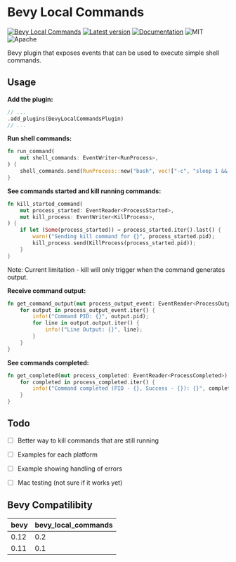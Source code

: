 # Bevy Local Commands

[![Bevy Local Commands](https://github.com/edouardpoitras/bevy_local_commands/actions/workflows/rust.yml/badge.svg?branch=main)](https://github.com/edouardpoitras/bevy_local_commands/actions/workflows/rust.yml)
[![Latest version](https://img.shields.io/crates/v/bevy_local_commands.svg)](https://crates.io/crates/bevy_local_commands)
[![Documentation](https://docs.rs/bevy_local_commands/badge.svg)](https://docs.rs/bevy_local_commands)
![MIT](https://img.shields.io/badge/license-MIT-blue.svg)
![Apache](https://img.shields.io/badge/license-Apache-blue.svg)

Bevy plugin that exposes events that can be used to execute simple shell commands.

## Usage

**Add the plugin:**

```rust
// ...
.add_plugins(BevyLocalCommandsPlugin)
// ...
```

**Run shell commands:**

```rust
fn run_command(
    mut shell_commands: EventWriter<RunProcess>,
) {
    shell_commands.send(RunProcess::new("bash", vec!["-c", "sleep 1 && echo slept"]));
}
```

**See commands started and kill running commands:**

```rust
fn kill_started_command(
    mut process_started: EventReader<ProcessStarted>,
    mut kill_process: EventWriter<KillProcess>,
) {
    if let (Some(process_started)) = process_started.iter().last() {
        warn!("Sending kill command for {}", process_started.pid);
        kill_process.send(KillProcess(process_started.pid));
    }
}
```

Note: Current limitation - kill will only trigger when the command generates output.

**Receive command output:**

```rust
fn get_command_output(mut process_output_event: EventReader<ProcessOutputEvent>) {
    for output in process_output_event.iter() {
        info!("Command PID: {}", output.pid);
        for line in output.output.iter() {
            info!("Line Output: {}", line);
        }
    }
}
```

**See commands completed:**

```rust
fn get_completed(mut process_completed: EventReader<ProcessCompleted>) {
    for completed in process_completed.iter() {
        info!("Command completed (PID - {}, Success - {}): {}", completed.pid, completed.success, completed.command);
    }
}
```

## Todo

- [ ] Better way to kill commands that are still running
- [ ] Examples for each platform
- [ ] Example showing handling of errors
- [ ] Mac testing (not sure if it works yet)


## Bevy Compatilibity

|bevy|bevy_local_commands|
|---|---|
|0.12|0.2|
|0.11|0.1|